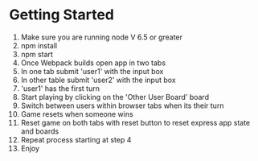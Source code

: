# Getting Started

1. Make sure you are running node V 6.5 or greater
2. npm install
3. npm start
4. Once Webpack builds open app in two tabs
5. In one tab submit 'user1' with the input box
6. In other table submit 'user2' with the input box
7. 'user1' has the first turn
8. Start playing by clicking on the 'Other User Board' board
9. Switch between users within browser tabs when its their turn
10. Game resets when someone wins
11. Reset game on both tabs with reset button to reset express app state and boards
12. Repeat process starting at step 4
13. Enjoy 